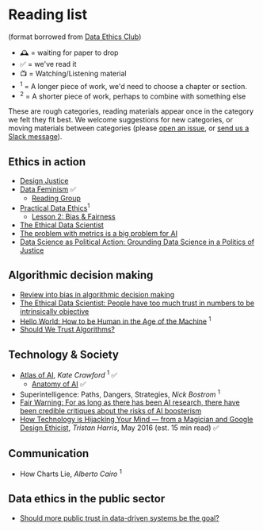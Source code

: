# Reading list

(format borrowed from [Data Ethics Club](https://github.com/very-good-science/data-ethics-club))

- 🕰️ = waiting for paper to drop
- ✅ = we've read it
- 📺 = Watching/Listening material
- <sup>1</sup> = A longer piece of work, we'd need to choose a chapter or section.
- <sup>2</sup> = A shorter piece of work, perhaps to combine with something else

These are rough categories, reading materials appear once in the category we felt they fit best. 
We welcome suggestions for new categories, or moving materials between categories (please [open an issue](https://github.com/ukgovdatascience/data-ethics-and-society-reading-group/issues/new/choose), or [send us a Slack message](https://govdatascience.slack.com/team/UE7T99KTR)).

## Ethics in action

- [Design Justice](https://design-justice.pubpub.org/)
- [Data Feminism](https://data-feminism.mitpress.mit.edu/) ✅
  - [Reading Group](https://datafeminism.io/blog/book/data-feminism-reading-group/)
- [Practical Data Ethics](https://ethics.fast.ai/)<sup>1</sup>
  - [Lesson 2: Bias & Fairness](https://ethics.fast.ai/videos/?lesson=2)
- [The Ethical Data Scientist](https://slate.com/technology/2016/02/how-to-bring-better-ethics-to-data-science.html)
- [The problem with metrics is a big problem for AI](https://www.fast.ai/2019/09/24/metrics/)
- [Data Science as Political Action: Grounding Data Science in a Politics of Justice](https://arxiv.org/abs/1811.03435)

## Algorithmic decision making

- [Review into bias in algorithmic decision making](https://assets.publishing.service.gov.uk/government/uploads/system/uploads/attachment_data/file/939109/CDEI_review_into_bias_in_algorithmic_decision-making.pdf)
- [The Ethical Data Scientist: People have too much trust in numbers to be intrinsically objective](https://slate.com/technology/2016/02/how-to-bring-better-ethics-to-data-science.html)
- [Hello World: How to be Human in the Age of the Machine](https://www.penguin.co.uk/books/111/1114076/hello-world/9781784163068.html) <sup>1</sup>
- [Should We Trust Algorithms?](https://hdsr.mitpress.mit.edu/pub/56lnenzj/release/1)

## Technology & Society

- [Atlas of AI](https://yalebooks.yale.edu/book/9780300209570/atlas-ai), *Kate Crawford* <sup>1</sup> ✅
  - [Anatomy of AI](https://anatomyof.ai/) ✅
- Superintelligence: Paths, Dangers, Strategies, *Nick Bostrom* <sup>1</sup>
- [Fair Warning: For as long as there has been AI research, there have been credible critiques about the risks of AI boosterism](https://reallifemag.com/fair-warning/)
- [How Technology is Hijacking Your Mind — from a Magician and Google Design Ethicist](https://medium.com/thrive-global/how-technology-hijacks-peoples-minds-from-a-magician-and-google-s-design-ethicist-56d62ef5edf3), *Tristan Harris*, May 2016 (est. 15 min read) ✅

## Communication
- How Charts Lie, *Alberto Cairo* <sup>1</sup>

## Data ethics in the public sector
- [Should more public trust in data-driven systems be the goal?](https://www.adalovelaceinstitute.org/blog/should-more-public-trust-in-data-driven-systems-be-the-goal/)